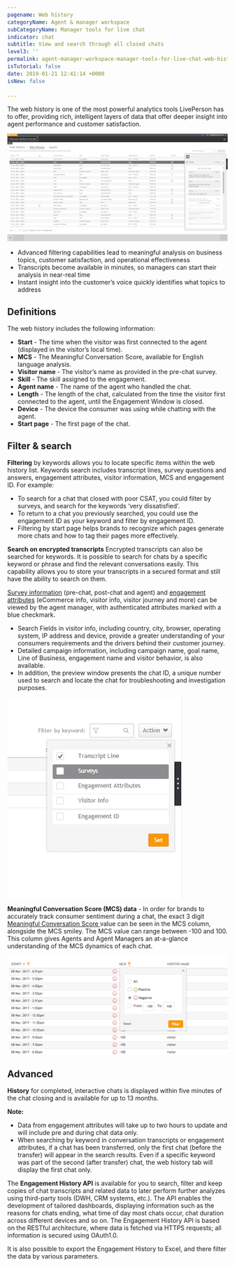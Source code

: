 ```yaml
---
pagename: Web history
categoryName: Agent & manager workspace
subCategoryName: Manager tools for live chat
indicator: chat
subtitle: View and search through all closed chats
level3: ''
permalink: agent-manager-workspace-manager-tools-for-live-chat-web-history.html
isTutorial: false
date: 2019-01-21 12:41:14 +0000
isNew: false

---
```

The web history is one of the most powerful analytics tools LivePerson has to offer, providing rich, intelligent layers of data that offer deeper insight into agent performance and customer satisfaction.

![](/img/web-history-1.png)

* Advanced filtering capabilities lead to meaningful analysis on business topics, customer satisfaction, and operational effectiveness
* Transcripts become available in minutes, so managers can start their analysis in near-real time
* Instant insight into the customer’s voice quickly identifies what topics to address

## Definitions

The web history includes the following information:

* **Start** - The time when the visitor was first connected to the agent (displayed in the visitor’s local time).
* **MCS** - The Meaningful Conversation Score, available for English language analysis.
* **Visitor name** - The visitor’s name as provided in the pre-chat survey.
* **Skill** - The skill assigned to the engagement.
* **Agent name** - The name of the agent who handled the chat.
* **Length** - The length of the chat, calculated from the time the visitor first connected to the agent, until the Engagement Window is closed.
* **Device** - The device the consumer was using while chatting with the agent.
* **Start page** - The first page of the chat.

## Filter & search

**Filtering** by keywords allows you to locate specific items within the web history list. Keywords search includes transcript lines, survey questions and answers, engagement attributes, visitor information, MCS and engagement ID. For example:

* To search for a chat that closed with poor CSAT, you could filter by surveys, and search for the keywords ‘very dissatisfied’.
* To return to a chat you previously searched, you could use the engagement ID as your keyword and filter by engagement ID.
* Filtering by start page helps brands to recognize which pages generate more chats and how to tag their pages more effectively.

**Search on encrypted transcripts**
Encrypted transcripts can also be searched for keywords. It is possible to search for chats by a specific keyword or phrase and find the relevant conversations easily. This capability allows you to store your transcripts in a secured format and still have the ability to search on them.

[Survey information](contact-center-management-live-chat-operations-surveys-with-live-chat.html) (pre-chat, post-chat and agent) and [engagement attributes](https://developers.liveperson.com/engagement-attributes-types-of-engagement-attributes.html#marketing-source) (eCommerce info, visitor info, visitor journey and more) can be viewed by the agent manager, with authenticated attributes marked with a blue checkmark.

* Search Fields in visitor info, including country, city, browser, operating system, IP address and device, provide a greater understanding of your consumers requirements and the drivers behind their customer journey.
* Detailed campaign information, including campaign name, goal name, Line of Business, engagement name and visitor behavior, is also available.
* In addition, the preview window presents the chat ID, a unique number used to search and locate the chat for troubleshooting and investigation purposes.

![](/img/web-history-2.png)

**Meaningful Conversation Score (MCS) data** - In order for brands to accurately track consumer sentiment during a chat, the exact 3 digit [Meaningful Conversation Score ](data-reporting-meaningful-connection-score-(mcs)-meaningful-connection-score-(mcs)-overview.html)value can be seen in the MCS column, alongside the MCS smiley. The MCS value can range between -100 and 100. This column gives Agents and Agent Managers an at-a-glance understanding of the MCS dynamics of each chat.

![](/img/web-history-3.png)

## Advanced

**History** for completed, interactive chats is displayed within five minutes of the chat closing and is available for up to 13 months.

<div class="notice">
<b>Note:</b>
<ul>
<li>Data from engagement attributes will take up to two hours to update and will include pre and during chat data only.</li> <li>When searching by keyword in conversation transcripts or engagement attributes, if a chat has been transferred, only the first chat (before the transfer) will appear in the search results. Even if a specific keyword was part of the second (after transfer) chat, the web history tab will display the first chat only.</li>
</ul>
</div>

The **Engagement History API** is available for you to search, filter and keep copies of chat transcripts and related data to later perform further analyzes using third-party tools (DWH, CRM systems, etc.). The API enables the development of tailored dashboards, displaying information such as the reasons for chats ending, what time of day most chats occur, chat duration across different devices and so on. The Engagement History API is based on the RESTful architecture, where data is fetched via HTTPS requests; all information is secured using OAuth1.0.

It is also possible to export the Engagement History to Excel, and there filter the data by various parameters.
